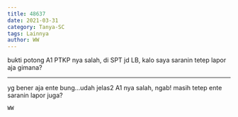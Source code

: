 ```yaml
---
title: 48637
date: 2021-03-31
category: Tanya-SC
tags: Lainnya
author: WW
---
```


bukti potong A1 PTKP nya salah, di SPT jd LB, kalo saya saranin tetep lapor aja gimana?

---

yg bener aja ente bung...udah jelas2 A1 nya salah, ngab! masih tetep ente saranin lapor juga?

`WW`

